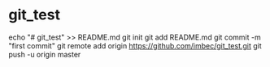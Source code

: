 # git_test
echo "# git_test" >> README.md
git init
git add README.md
git commit -m "first commit"
git remote add origin https://github.com/imbec/git_test.git
git push -u origin master
